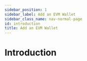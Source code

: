 ```yaml
---
sidebar_position: 1
sidebar_label: Add an EVM Wallet
sidebar_class_name: nav-normal-page
id: introduction
title: Add an EVM Wallet
---
```


# Introduction
